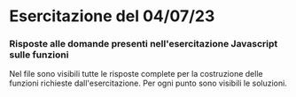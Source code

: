 # Esercitazione del 04/07/23
### Risposte alle domande presenti nell'esercitazione Javascript sulle funzioni
Nel file sono visibili tutte le risposte complete per la costruzione delle funzioni richieste dall'esercitazione. Per ogni punto sono visibili le soluzioni.
